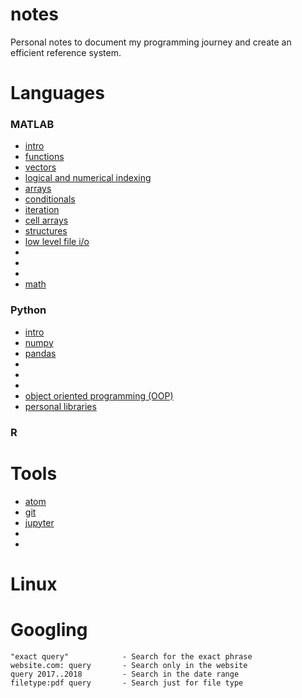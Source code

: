 # notes
Personal notes to document my programming journey and create an efficient reference system.

# Languages

### MATLAB
- [intro](./topics/matlab_intro.md)
- [functions](./topics/matlab_functions.md)
- [vectors](./topics/.md)
- [logical and numerical indexing](./topics/.md)
- [arrays](./topics/.md)
- [conditionals](./topics/.md)
- [iteration](./topics/.md)
- [cell arrays](./topics/.md)
- [structures](./topics/.md)
- [low level file i/o](./topics/.md)
- [](./topics/.md)
- [](./topics/.md)
- [](./topics/.md)
- [math](./topics/matlab_math.md)

### Python
- [intro](./topics/py_intro.md)
- [numpy](./topics/.md)
- [pandas](./topics/.md)
- [](./topics/.md)
- [](./topics/.md)
- [](./topics/.md)
- [object oriented programming (OOP)](./topics/.md)
- [personal libraries](./topics/.md)

### R

# Tools
- [atom](./topics/atom.md)
- [git](./topics/git.md)
- [jupyter](./topics/jupyter.md)
- [](./topics/.md)
- [](./topics/.md)

# Linux


# Googling

```
"exact query"            - Search for the exact phrase
website.com: query       - Search only in the website
query 2017..2018         - Search in the date range
filetype:pdf query       - Search just for file type
```

